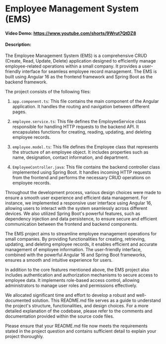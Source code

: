 # Employee Management System (EMS)

#### Video Demo: <https://www.youtube.com/shorts/9Wrut7QtDZ8>

#### Description:
The Employee Management System (EMS) is a comprehensive CRUD (Create, Read, Update, Delete) application designed to efficiently manage employee-related operations within a small company. It provides a user-friendly interface for seamless employee record management. The EMS is built using Angular 16 as the frontend framework and Spring Boot as the backend framework.

The project consists of the following files:

1. `app.component.ts`: This file contains the main component of the Angular application. It handles the routing and navigation between different pages.

2. `employee.service.ts`: This file defines the EmployeeService class responsible for handling HTTP requests to the backend API. It encapsulates functions for creating, reading, updating, and deleting employee records.

3. `employee.model.ts`: This file defines the Employee class that represents the structure of an employee object. It includes properties such as name, designation, contact information, and department.

4. `EmployeeController.java`: This file contains the backend controller class implemented using Spring Boot. It handles incoming HTTP requests from the frontend and performs the necessary CRUD operations on employee records.

Throughout the development process, various design choices were made to ensure a smooth user experience and efficient data management. For instance, we implemented a responsive user interface using Angular 16, allowing users to interact with the system seamlessly across different devices. We also utilized Spring Boot's powerful features, such as dependency injection and data persistence, to ensure secure and efficient communication between the frontend and backend components.

The EMS project aims to streamline employee management operations for small companies. By providing functionalities for creating, retrieving, updating, and deleting employee records, it enables efficient and accurate management of employee information. The user-friendly interface, combined with the powerful Angular 16 and Spring Boot frameworks, ensures a smooth and intuitive experience for users.

In addition to the core features mentioned above, the EMS project also includes authentication and authorization mechanisms to secure access to employee data. It implements role-based access control, allowing administrators to manage user roles and permissions effectively.

We allocated significant time and effort to develop a robust and well-documented solution. This README.md file serves as a guide to understand the project's structure, functionalities, and design choices. For a more detailed explanation of the codebase, please refer to the comments and documentation provided within the source code files.

Please ensure that your README.md file now meets the requirements stated in the project question and contains sufficient detail to explain your project thoroughly.

